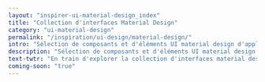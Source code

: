 ```yaml
---
layout: "inspirer-ui-material-design_index"
title: "Collection d'interfaces Material Design"
category: "ui-material-design"
permalink: "/inspiration/ui-design/material-design/"
intro: "Sélection de composants et d'éléments UI material design d'applications Android. Bientôt disponible."
description: "Sélection de composants et d'éléments UI material design d'applications Android."
text-twtr: "En train d'explorer la collection d'interfaces material design du @MagDuWebdesign"
coming-soon: "true"
---
```

